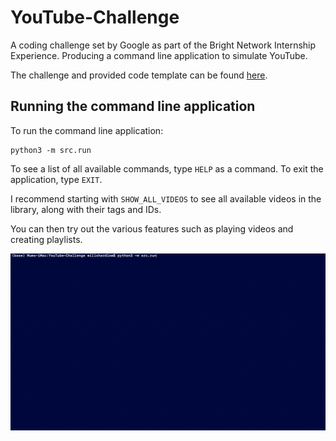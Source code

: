 # YouTube-Challenge

A coding challenge set by Google as part of the Bright Network Internship Experience. Producing a command line application to simulate YouTube.

The challenge and provided code template can be found [here](https://github.com/internship-experience-uk/google-code-sample.git).

## Running the command line application

To run the command line application:

```shell script
python3 -m src.run
```

To see a list of all available commands, type `HELP` as a command. To exit the application, type `EXIT`.

I recommend starting with `SHOW_ALL_VIDEOS` to see all available videos in the library, along with their tags and IDs.

You can then try out the various features such as playing videos and creating playlists.

![](Demo.gif)
